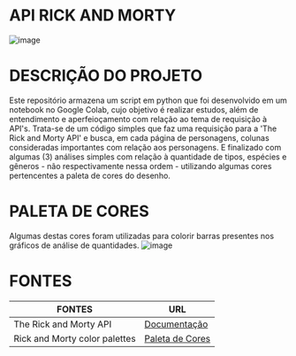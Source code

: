 # API RICK AND MORTY

![image](https://github.com/user-attachments/assets/34a64056-25be-49ce-8e78-8de2c01b8fbd)

# DESCRIÇÃO DO PROJETO
Este repositório armazena um script em python que foi desenvolvido em um notebook no Google Colab, cujo objetivo é realizar estudos, além de entendimento e aperfeioçamento com relação ao tema de requisição à API's. Trata-se de um código simples que faz uma requisição para a 'The Rick and Morty API' e busca, em cada página de personagens, colunas consideradas importantes com relação aos personagens. E finalizado com algumas (3) análises simples com relação à quantidade de tipos, espécies e gêneros - não respectivamente nessa ordem - utilizando algumas cores pertencentes a paleta de cores do desenho.

# PALETA DE CORES
Algumas destas cores foram utilizadas para colorir barras presentes nos gráficos de análise de quantidades.
![image](https://github.com/user-attachments/assets/40560b74-2fc5-4d13-9ecd-3e40888c3bb8)

# FONTES
| FONTES                        | URL                                                                         |
|-------------------------------|-----------------------------------------------------------------------------|
| The Rick and Morty API        | [Documentação](https://rickandmortyapi.com/documentation)                 |
| Rick and Morty color palettes | [Paleta de Cores](https://nanx.me/ggsci/reference/pal_rickandmorty.html)  |

 
